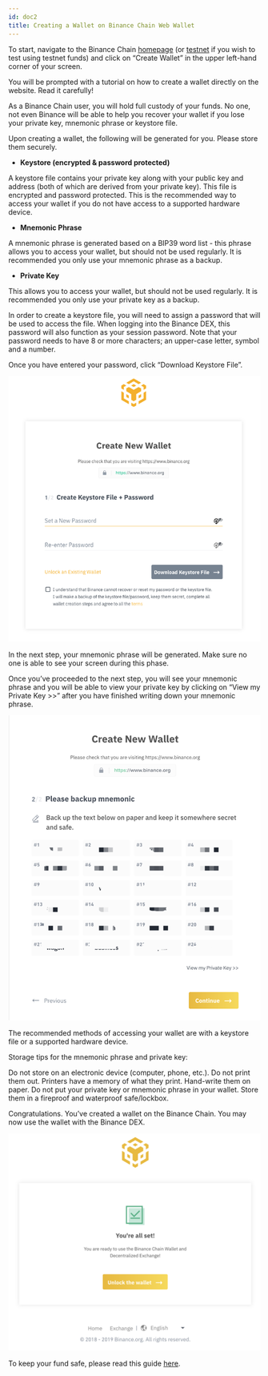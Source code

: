 ```yaml
---
id: doc2
title: Creating a Wallet on Binance Chain Web Wallet
---
```


To start, navigate to the Binance Chain [homepage](https://www.binance.org/en) (or [testnet](https://testnet.binance.org/en/) if you wish to test using testnet funds) and click on “Create Wallet” in the upper left-hand corner of your screen.

You will be prompted with a tutorial on how to create a wallet directly on the website. Read it carefully!

As a Binance Chain user, you will hold full custody of your funds. No one, not even Binance will be able to help you recover your wallet if you lose your private key, mnemonic phrase or keystore file.

Upon creating a wallet, the following will be generated for you. Please store them securely.

* **Keystore (encrypted & password protected)**

A keystore file contains your private key along with your public key and address (both of which are derived from your private key). This file is encrypted and password protected. This is the recommended way to access your wallet if you do not have access to a supported hardware device.

* **Mnemonic Phrase**

A mnemonic phrase is generated based on a BIP39 word list - this phrase allows you to access your wallet, but should not be used regularly. It is recommended you only use your mnemonic phrase as a backup.

* **Private Key**

This allows you to access your wallet, but should not be used regularly. It is recommended you only use your private key as a backup.

In order to create a keystore file, you will need to assign a password that will be used to access the file. When logging into the Binance DEX, this password will also function as your session password. Note that your password needs to have 8 or more characters; an upper-case letter, symbol and a number.

Once you have entered your password, click “Download Keystore File”.

![new1](assets/new1.png)


In the next step, your mnemonic phrase will be generated. Make sure no one is able to see your screen during this phase.

Once you’ve proceeded to the next step, you will see your mnemonic phrase and you will be able to view your private key by clicking on “View my Private Key >>” after you have finished writing down your mnemonic phrase.

![new2](assets/new2.png)

The recommended methods of accessing your wallet are with a keystore file or a supported hardware device.

Storage tips for the mnemonic phrase and private key:

Do not store on an electronic device (computer, phone, etc.).
Do not print them out. Printers have a memory of what they print.
Hand-write them on paper.
Do not put your private key or mnemonic phrase in your wallet.
Store them in a fireproof and waterproof safe/lockbox.


Congratulations. You’ve created a wallet on the Binance Chain. You may now use the wallet with the Binance DEX.

![new3](assets/new3.png)


To keep your fund safe, please read this guide [here](https://community.binance.org/topic/289/best-practice-to-safely-use-binance-dex).


